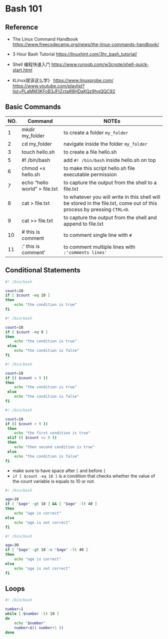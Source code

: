 # Bash 101

## Reference

- The Linux Command Handbook <https://www.freecodecamp.org/news/the-linux-commands-handbook/>

- 3 Hour Bash Tutorial <https://linuxhint.com/3hr_bash_tutorial/>

- Shell 编程快速入门 <https://www.runoob.com/w3cnote/shell-quick-start.html>
- 《Linux就该这么学》 <https://www.linuxprobe.com/> <https://www.youtube.com/playlist?list=PLaMM3KFoB3JFtZctaR8HDaKQz9hqQQC92>

## Basic Commands

NO.     |Command                            |NOTEs
--------|-----------------------------------|--------------------------------------------------------------------------
1       |mkdir my_folder                    |to create a folder `my_folder`
2       |cd my_folder                       |navigate inside the folder `my_folder`
3       |touch hello.sh                     |to create a file hello.sh
5       |#! /bin/bash                       |add `#! /bin/bash` inside hello.sh on top
6       |chmod +x hello.sh                  |to make this script hello.sh file executable permission
7       |echo “hello world” > file.txt      |to capture the output from the shell to a file.txt
8       |cat > file.txt                     |to whatever you will write in this shell will be stored in the file.txt, come out of this process by pressing `CTRL+D`.
9       |cat >> file.txt                    |to capture the output from the shell and append to file.txt
10      |# this is comment                  |to comment single line with `#`
11      |:' this is comment'                |to comment multiple lines with `:'comments lines'`

## Conditional Statements

```bash
#! /bin/bash

count=10
if [ $count -eq 10 ]
then
    echo "the condition is true"
fi
```

```bash
#! /bin/bash

count=10
if [ $count -eq 9 ]
then
    echo "the condition is true"
 else
    echo "the condition is false"
fi
```

```bash
#! /bin/bash

count=10
if (( $count > 9 ))
then
    echo "the condition is true"
 else
    echo "the condition is false"
fi
```

```bash
#! /bin/bash

count=10
if (( $count > 9 ))
 then
    echo "the first condition is true"
 elif (( $count <= 9 ))
 then
    echo "then second condition is true"
 else
    echo "the condition is false"
fi
```

- make sure to have space after `[` and before `]`
- `if [ $count -eq 10 ]` is a condition that checks whether the value of the count variable is equals to 10 or not.

```bash
#! /bin/bash

age=10
if [ "$age" -gt 18 ] && [ "$age" -lt 40 ]
then
    echo "age is correct"
else
    echo "age is not correct"
fi
```

```bash
#! /bin/bash

age=30
if [ "$age" -gt 18 -o "$age" -lt 40 ]
then
    echo "age is correct"
else
    echo "age is not correct"
fi
```

## Loops

```bash
#! /bin/bash

number=1
while [ $number -lt 10 ]
do
    echo "$number"
    number=$(( number+1 ))
done
```
